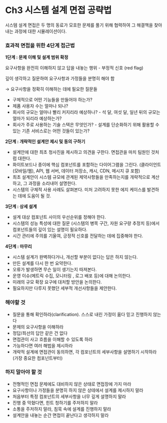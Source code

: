 # Ch3 시스템 설계 면접 공략법

시스템 설계 면접은 두 명의 동료가 모호한 문제를 풀기 위해 협력하여 그 해결책을 찾아내는 과정에 대한 시뮬레이션이다.

### 효과적 면접을 위한 4단계 접근법

**1단계 : 문제 이해 및 설계 범위 확정**

요구사항을 완전히 이해하지 않고 답을 내놓는 행위 - 부정적 신호 (red flag)

깊이 생각하고 질문하여 요구사항과 가정들을 분명히 해야 함

→ 요구사항을 정확히 이해하는 데에 필요한 질문들

- 구체적으로 어떤 기능들을 만들어야 하는가?
- 제품 사용자 수는 얼마나 되나?
- 회사의 규모는 얼마나 빨리 커지리라 예상하나? - 석 달, 여섯 달, 일년 뒤의 규모는 얼마가 되리라 예상하는가?
- 회사가 주로 사용하는 기술 스택은 무엇인가? - 설계를 단순화하기 위해 활용할 수 있는 기존 서비스로는 어떤 것들이 있는가?

**2단계 : 개략적인 설계안 제시 및 동의 구하기**

- 설계안에 대한 최초 청사진을 제시하고 의견을 구한다. 면접관을 마치 팀원인 것처럼 대한다.
- 화이트보드나 종이에 핵심 컴포넌트를 포함하는 다이어그램을 그린다.
(클라이언트(모바일/웹), API, 웹 서버, 데이터 저장소, 캐시, CDN, 메시지 큐 포함)
- 최초 설계안이 시스템 규모에 관계된 제약사항들을 만족하는지를 개략적으로 계산하고, 그 과정을 소리내어 설명한다.
- 시스템의 구체적 사용 사례도 살펴본다. 미처 고려하지 못한 에지 케이스를 발견하는 데에 도움이 될 것.

**3단계 : 상세 설계**

- 설계 대상 컴포넌트 사이의 우선순위를 정해야 한다.
- 시스템의 성능 특성에 대한 질문 (시스템의 병목 구간, 자원 요구량 추정치 등)에서 컴포넌트들의 깊이 있는 설명이 필요하다.
- 시간 관리에 주의를 기울여, 긍정적 신호를 전달하는 데에 집중해야 한다.

**4단계 : 마무리**

- 시스템 설계가 완벽하다거나, 개선할 부분이 없다는 답은 하지 않는다.
- 만든 설계를 다시 한 번 요약한다.
- 오류가 발생하면 무슨 일이 생기는지 따져본다.
- 운영 이슈(메트릭 수집, 모니터링 , 로그 배포 등)에 대해 논의한다.
- 미래의 규모 확장 요구에 대처할 방안을 논의한다.
- 필요하지만 다루지 못했던 세부적 개선사항들을 제안한다.

### 해야할 것

- 질문을 통해 확인하라(clarification). 스스로 내린 가정이 옮다 믿고 진행하지 않는다
- 문제의 요구사항을 이해하라
- 정답/최선의 답안 같은 건 없다
- 면접관이 사고 흐름을 이해할 수 있도록 하라
- 가능하다면 여러 해법을 제시하라
- 개략적 설계에 면접관이 동의하면, 각 컴포넌트의 세부사항을 설명하기 시작하라 (가장 중요한 컴포넌트부터)

### 하지 말아야 할 것

- 전형적인 면접 문제에도 대비하지 않은 상태로 면접장에 가지 마라
- 요구사항이나 가정들을 분명히 하지 않은 상테에서 설계를 제시하지 말라
- 처음부터 특정 컴포넌트의 세부사항을 너무 깊게 설명하지 말라
- 진행 중 막혔다면, 힌트 청하기를 주저하지 말라
- 소통을 주저하지 말라, 침묵 속에 설계를 진행하지 말라
- 설계안을 내놓는 순간 면접이 끝난다고 생각하지 말라